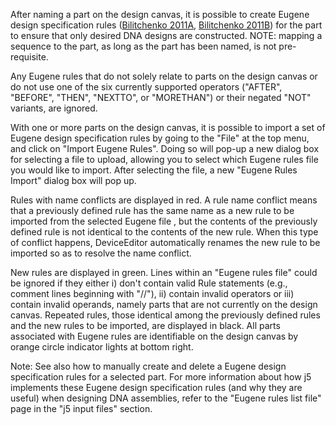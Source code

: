 After naming a part on the design canvas, it is possible to create Eugene design specification rules ([Bilitchenko 2011A](http://www.ncbi.nlm.nih.gov/pubmed/21559524), [Bilitchenko 2011B](http://www.ncbi.nlm.nih.gov/pubmed/21601677)) for the part to ensure that only desired DNA designs are constructed. NOTE: mapping a sequence to the part, as long as the part has been named, is not pre-requisite.

Any Eugene rules that do not solely relate to parts on the design canvas or do not use one of the six currently supported operators ("AFTER", "BEFORE", "THEN", "NEXTTO", or "MORETHAN") or their negated "NOT" variants, are ignored.

With one or more parts on the design canvas, it is possible to import a set of Eugene design specification rules by going to the "File" at the top menu, and click on "Import Eugene Rules". Doing so will pop-up a new dialog box for selecting a file to upload, allowing you to select which Eugene rules file you would like to import. After selecting the file, a new "Eugene Rules Import" dialog box will pop up.

Rules with name conflicts are displayed in red. A rule name conflict means that a previously defined rule has the same name as a new rule to be imported from the selected Eugene file , but the contents of the previously defined rule is not identical to the contents of the new rule. When this type of conflict happens, DeviceEditor automatically renames the new rule to be imported so as to resolve the name conflict.

New rules are displayed in green. Lines within an "Eugene rules file" could be ignored if they either i) don't contain valid Rule statements (e.g., comment lines beginning with "//"), ii) contain invalid operators or iii) contain invalid operands, namely parts that are not currently on the design canvas. Repeated rules, those identical among the previously defined rules and the new rules to be imported, are displayed in black. All parts associated with Eugene rules are identifiable on the design canvas by orange circle indicator lights at bottom right.

Note: See also how to manually create and delete a Eugene design specification rules for a selected part. For more information about how j5 implements these Eugene design specification rules (and why they are useful) when designing DNA assemblies, refer to the "Eugene rules list file" page in the "j5 input files" section.